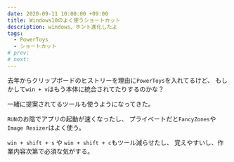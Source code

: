```yaml
---
date: 2020-09-11 10:00:00 +09:00
title: Windows10のよく使うショートカット
description: windows、ホント進化したよ
tags:
  - PowerToys
  - ショートカット
# prev:
# next:
---
```


去年からクリップボードのヒストリーを理由に`PowerToys`を入れてるけど、
もしかして`win + v`はもう本体に統合されてたりするのかな？

一緒に提案されてるツールも使うようになってきた。

`RUN`のお陰でアプリの起動が速くなったし、
プライベートだと`FancyZones`や`Image Resizer`はよく使う。

`win + shift + s` や `win + shift + c`もツール減らせたし、
覚えやすいし、作業内容次第で必須な気がする。

